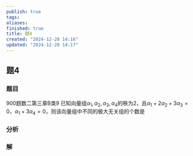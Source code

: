 ```yaml
---
publish: true
tags: 
aliases: 
finished: true
title: 题4
created: "2024-12-28 14:16"
updated: "2024-12-28 14:17"
---
```

## 题4
### 题目
900题数二第三章B类9
已知向量组$\alpha_1, \alpha_2, \alpha_3, \alpha_4$的秩为2，且$\alpha_1 + 2\alpha_2 + 3\alpha_3 = 0$，$\alpha_1 + 3\alpha_4 = 0$，则该向量组中不同的极大无关组的个数是
### 分析

### 解
